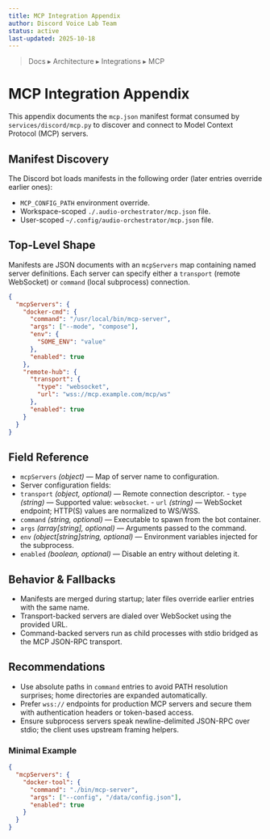 ```yaml
---
title: MCP Integration Appendix
author: Discord Voice Lab Team
status: active
last-updated: 2025-10-18
---
```


<!-- markdownlint-disable-next-line MD041 -->
> Docs ▸ Architecture ▸ Integrations ▸ MCP

# MCP Integration Appendix

This appendix documents the `mcp.json` manifest format consumed by `services/discord/mcp.py` to
discover and connect to Model Context Protocol (MCP) servers.

## Manifest Discovery

The Discord bot loads manifests in the following order (later entries override earlier ones):

-  `MCP_CONFIG_PATH` environment override.
-  Workspace-scoped `./.audio-orchestrator/mcp.json` file.
-  User-scoped `~/.config/audio-orchestrator/mcp.json` file.

## Top-Level Shape

Manifests are JSON documents with an `mcpServers` map containing named server definitions.
Each server can specify either a `transport` (remote WebSocket) or `command` (local subprocess)
connection.

```json
{
  "mcpServers": {
    "docker-cmd": {
      "command": "/usr/local/bin/mcp-server",
      "args": ["--mode", "compose"],
      "env": {
        "SOME_ENV": "value"
      },
      "enabled": true
    },
    "remote-hub": {
      "transport": {
        "type": "websocket",
        "url": "wss://mcp.example.com/mcp/ws"
      },
      "enabled": true
    }
  }
}
```

## Field Reference

-  `mcpServers` *(object)* — Map of server name to configuration.
-  Server configuration fields:
  -  `transport` *(object, optional)* — Remote connection descriptor.
    -  `type` *(string)* — Supported value: `websocket`.
    -  `url` *(string)* — WebSocket endpoint; HTTP(S) values are normalized to WS/WSS.
  -  `command` *(string, optional)* — Executable to spawn from the bot container.
  -  `args` *(array[string], optional)* — Arguments passed to the command.
  -  `env` *(object[string]string, optional)* — Environment variables injected for the subprocess.
  -  `enabled` *(boolean, optional)* — Disable an entry without deleting it.

## Behavior & Fallbacks

-  Manifests are merged during startup; later files override earlier entries with the same name.
-  Transport-backed servers are dialed over WebSocket using the provided URL.
-  Command-backed servers run as child processes with stdio bridged as the MCP JSON-RPC transport.

## Recommendations

-  Use absolute paths in `command` entries to avoid PATH resolution surprises; home directories are expanded automatically.
-  Prefer `wss://` endpoints for production MCP servers and secure them with authentication headers or token-based access.
-  Ensure subprocess servers speak newline-delimited JSON-RPC over stdio; the client uses upstream framing helpers.

### Minimal Example

```json
{
  "mcpServers": {
    "docker-tool": {
      "command": "./bin/mcp-server",
      "args": ["--config", "/data/config.json"],
      "enabled": true
    }
  }
}
```
